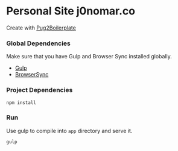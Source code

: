 # Personal Site j0nomar.co 
Create with [Pug2Boilerplate](https://github.com/jmarcelsw/Pug2Boilerplate)

### Global Dependencies
Make sure that you have Gulp and Browser Sync installed globally.
* [Gulp](https://github.com/gulpjs/gulp/blob/master/docs/getting-started.md)
* [BrowserSync](https://www.browsersync.io/)

### Project Dependencies
```
npm install
```
### Run
Use gulp to compile into `app` directory and serve it.
```
gulp
```